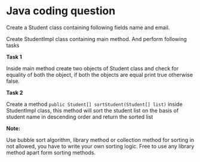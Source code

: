 # Java coding question

Create a Student class containing following fields name and email.

Create StudentImpl class containing main method. And perform following tasks

**Task 1**

Inside main method create two objects of Student class and check for equality of both the object, if both the objects
are equal print true otherwise false.

**Task 2**

Create a method `public Student[] sortStudent(Student[] list)` inside StudentImpl class, this method will sort the
student list on the basis of student name in descending order and return the sorted list

**Note:**

Use bubble sort algorithm, library method or collection method for sorting in not allowed, you have to write your own
sorting logic. Free to use any library method apart form sorting methods.


